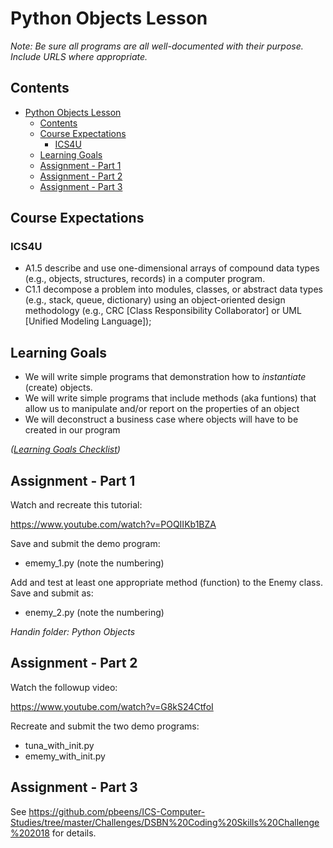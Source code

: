# Python Objects Lesson

*Note: Be sure all programs are all well-documented with their purpose. Include URLS where appropriate.* 

## Contents

<!-- TOC -->

- [Python Objects Lesson](#python-objects-lesson)
    - [Contents](#contents)
    - [Course Expectations](#course-expectations)
        - [ICS4U](#ics4u)
    - [Learning Goals](#learning-goals)
    - [Assignment - Part 1](#assignment---part-1)
    - [Assignment - Part 2](#assignment---part-2)
    - [Assignment - Part 3](#assignment---part-3)

<!-- /TOC -->

## Course Expectations
### ICS4U
- A1.5 describe and use one-dimensional arrays of compound data types (e.g., objects, structures, records) in a computer program.
- C1.1 decompose a problem into modules, classes, or abstract data types (e.g., stack, queue, dictionary) using an object-oriented design methodology (e.g., CRC [Class Responsibility Collaborator] or UML [Unified Modeling Language]);

## Learning Goals

- We will write simple programs that demonstration how to *instantiate* (create) objects.
- We will write simple programs that include methods (aka funtions) that allow us to manipulate and/or report on the properties of an object
- We will deconstruct a business case where objects will have to be created in our program

*([Learning Goals Checklist](https://www.beens.org/learning-goals-checklist/))*

## Assignment - Part 1
Watch and recreate this tutorial:

https://www.youtube.com/watch?v=POQIIKb1BZA

Save and submit the demo program:
- ememy_1.py (note the numbering)

Add and test at least one appropriate method (function) to the Enemy class. Save and submit as:

- enemy_2.py (note the numbering)

*Handin folder: Python Objects*

## Assignment - Part 2
Watch the followup video:

https://www.youtube.com/watch?v=G8kS24CtfoI

Recreate and submit the two demo programs:
- tuna_with_init.py
- ememy_with_init.py

## Assignment - Part 3
See https://github.com/pbeens/ICS-Computer-Studies/tree/master/Challenges/DSBN%20Coding%20Skills%20Challenge%202018 for details.